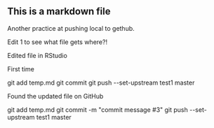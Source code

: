 
## This is a markdown file

Another practice at pushing local to gethub.

Edit 1 to see what file gets where?!

Edited file in RStudio

First time

git add temp.md
git commit
git push --set-upstream test1 master

Found the updated file on GitHub

git add temp.md
git commit -m "commit message #3"
git push --set-upstream test1 master

